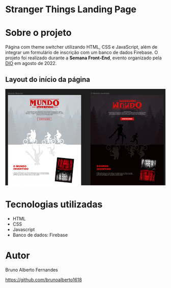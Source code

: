 # Stranger Things Landing Page

# Sobre o projeto

Página com theme switcher utilizando HTML, CSS e JavaScript, além de integrar um formulário de inscrição com um banco de dados Firebase. 
O projeto foi realizado durante a **Semana Front-End**, evento organizado pela [DIO](https://www.dio.me/) em agosto de 2022.

## Layout do início da página
![Layout inicial](https://github.com/brunoalberto1618/stranger-things-page/blob/main/assets/images/Page%20Layout.png)

# Tecnologias utilizadas
- HTML
- CSS
- Javascript
- Banco de dados: Firebase

# Autor

Bruno Alberto Fernandes

https://github.com/brunoalberto1618
